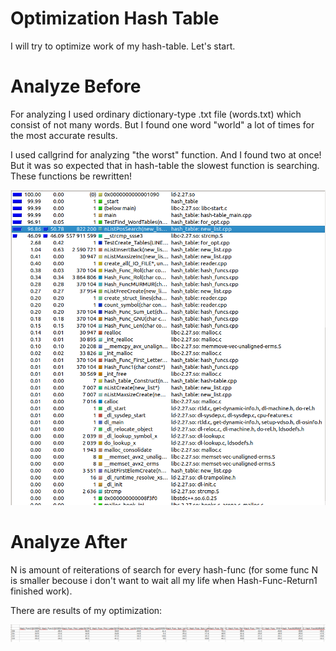 # Optimization Hash Table

I will try to optimize work of my hash-table. Let's start.

# Analyze Before

For analyzing I used ordinary dictionary-type .txt file (words.txt) which consist of not many words. But I found one word "world" a lot of times for the most accurate results.

I used callgrind for analyzing "the worst" function. And I found two at once! But it was so expected that in hash-table the slowest function is searching. These functions be rewritten!  

![](https://github.com/shugaley/2_semestr/blob/master/optimization_hash_table/valgrind.png)

# Analyze After

N is amount of reiterations of search for every hash-func (for some func N is smaller becouse i don't want to wait all my life when Hash-Func-Return1 finished work).

There are results of my optimization: 

![](https://github.com/shugaley/2_semestr/blob/master/optimization_hash_table/tabl37.png)




























